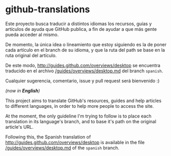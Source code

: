 github-translations
===================

Este proyecto busca traducir a distintos idiomas los recursos, guías y artículos de ayuda que GitHub publica, a fin de ayudar a que más gente pueda acceder al mismo.


De momento, la única idea o lineamiento que estoy siguiendo es la de poner cada artículo en el branch de su idioma, y que la ruta del path se base en la ruta original del artículo.

De este modo, http://guides.github.com/overviews/desktop se encuentra traducido en el archivo [/guides/overviews/desktop.md](https://github.com/mgarciaisaia/github-translations/blob/spanish/guides/overviews/desktop.md) del branch `spanish`.


Cualquier sugerencia, comentario, issue y pull request será bienvenido :)



_(now in **English**)_

This project aims to translate GitHub's resources, guides and help articles to different languages, in order to help more people to access the site.


At the moment, the only guideline I'm trying to follow is to place each translation in its language's branch, and to base it's path on the original article's URL.

Following this, the Spanish translation of http://guides.github.com/overviews/desktop is available in the file [/guides/overviews/desktop.md](https://github.com/mgarciaisaia/github-translations/blob/spanish/guides/overviews/desktop.md) of the `spanish` branch.
